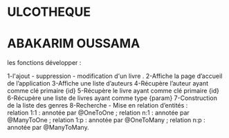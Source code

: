 # ULCOTHEQUE

<h1>ABAKARIM OUSSAMA</h1>

les fonctions développer :

1-l'ajout - suppression - modification d'un livre .
2-Affiche la page d’accueil de l’application
3-Affiche une liste d’auteurs
4-Récupère l’auteur ayant comme clé primaire {id}
5-Récupère le livre ayant comme clé primaire {id}
6-Récupère une liste de livres ayant comme type {param}
7-Construction de la liste des genres
8-Recherche - Mise en relation d’entités :   
                                           relation 1:1 : annotée par @OneToOne ;
                                           relation n:1 : annotée par @ManyToOne ;
                                           relation 1:p : annotée par @OneToMany ;
                                           relation n:p : annotée par @ManyToMany.
